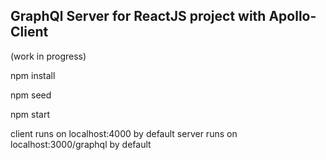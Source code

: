 ## GraphQl Server for ReactJS project with Apollo-Client

(work in progress)


npm install

npm seed

npm start

client runs on localhost:4000 by default
server runs on localhost:3000/graphql by default
